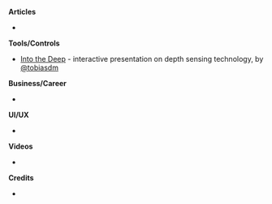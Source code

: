 
**Articles**

* 

**Tools/Controls**

* [Into the Deep](https://git.kabellmunk.dk/talks/into-the-deep) - interactive presentation on depth sensing technology, by [@tobiasdm](https://twitter.com/tobiasdm)

**Business/Career**

* 

**UI/UX**

* 

**Videos**

* 

**Credits**

* 
